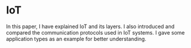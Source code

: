 # IoT


In this paper, I have explained IoT and its layers. I also introduced and compared the communication protocols used in IoT systems. I gave some application types as an example for better understanding.
